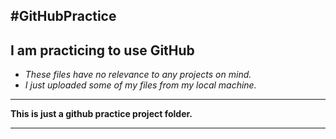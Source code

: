 #GitHubPractice  
---

**I am practicing to use GitHub**
---

* *These files have no relevance to any projects on mind.*  
* *I just uploaded some of my files from my local machine.*

---
**This is just a github practice project folder.**

---
